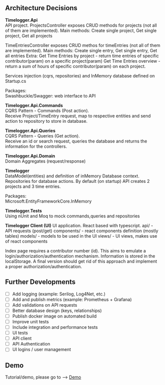 ## Architecture Decisions  

**Timelogger.Api**    
API project. 
ProjectsController exposes CRUD methods for projects (not all of them are implemented). 
Main methods: Create single project, Get single project, Get all projects 

TimeEntriesController exposes CRUD methos for timeEntries (not all of them are implemented).
Main methods: Create single entry, Get single entry, Get all entries
Extra: 
Get Time Entries by project - return time entries of specific contributor(param) on a specific project(param)
Get Time Entries overview - return a sum of hours of specific contributor(param) on each project.  

Services injection (cqrs, repositories) and InMemory database defined on Startup.cs 

Packages:  
Swashbuckle/Swagger: web interface to API 
  
**Timelogger.Api.Commands**    
CQRS Pattern - Commands (Post action).  
Receive Project/TimeEntry request, map to respective entities and send action to repository to store in database. 
  
**Timelogger.Api.Queries**   
CQRS Pattern - Queries (Get action).  
Receive an id or search request, queries the database and returns the information for the controllers.  
  
**Timelogger.Api.Domain**  
Domain Aggregates (request/response)  
  
**Timelogger**  
DataModel(entities) and definition of inMemory Database context.  
Repositories for database actions.
By default (on startup) API creates 2 projects and 3 time entries. 

Packages:  
Microsoft.EntityFrameworkCore.InMemory  
  
**Timelogger.Tests**  
Using nUnit and Moq to mock commands,queries and repositories 

**Timelogger Client (UI)**
UI application.
React based with typescript.
api/ - API requests (post/get)
components/ - react components definition (mostly tables)
models/ - models to be used in the UI
views/ - UI views, makes use of react components

Index page requires a contributor number (id). This aims to emulate a login/authorization/authentication mechanism.
Information is stored in the localStorage.
A final version should get rid of this approach and implement a proper authorization/authentication.

## Further Developments
- [ ] Add logging (example: Serilog, Log4Net, etc.)
- [ ] Add and publish metrics (example: Prometheus + Grafana)
- [ ] Add validations on API requests
- [ ] Better database design (keys, relationships)  
- [ ] Publish docker image on automated build
- [ ] Improve unit tests  
- [ ] Include integration and performance tests 
- [ ] UI tests  
- [ ] API client  
- [ ] API Authentication
- [ ] UI logins / user management  
  
## Demo  
Tutorial/demo, please go to -->  [Demo](/demo.md)